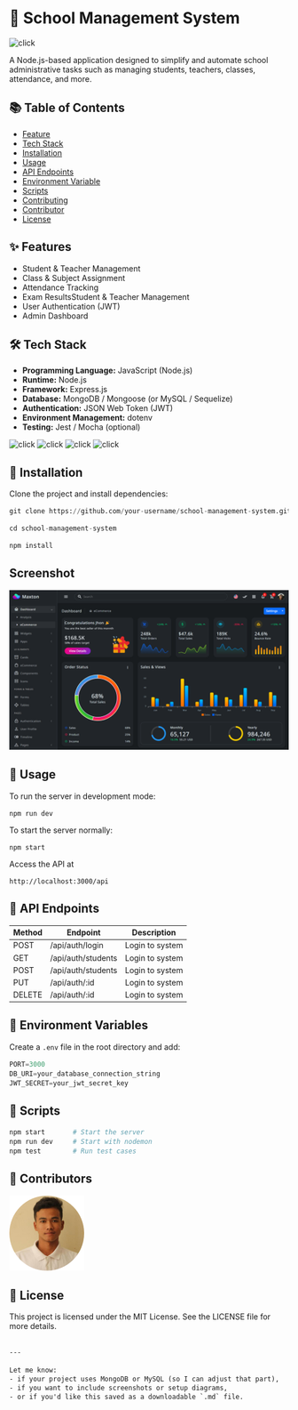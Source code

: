 # 🏫 School Management System
![click](https://img.shields.io/badge/School_management_system-Administrator-green)

A Node.js-based application designed to simplify and automate school administrative tasks such as managing students, teachers, classes, attendance, and more.

## 📚 Table of Contents
- [Feature](https://www.w3schools.com/)
- [Tech Stack](https://www.w3schools.com/)
- [Installation](https://www.w3schools.com/)
- [Usage](https://www.w3schools.com/)
- [API Endpoints](https://www.w3schools.com/)
- [Environment Variable](https://www.w3schools.com/)
- [Scripts](https://www.w3schools.com/)
- [Contributing](https://www.w3schools.com/)
- [Contributor](https://www.w3schools.com/)
- [License](https://www.w3schools.com/)
## ✨ Features
- Student & Teacher Management
- Class & Subject Assignment
- Attendance Tracking
- Exam ResultsStudent & Teacher Management
- User Authentication (JWT)
- Admin Dashboard
## 🛠 Tech Stack
- **Programming Language:** JavaScript (Node.js)
- **Runtime:** Node.js
- **Framework:** Express.js
- **Database:** MongoDB / Mongoose (or MySQL / Sequelize)
- **Authentication:**  JSON Web Token (JWT)
- **Environment Management:**  dotenv
- **Testing:** Jest / Mocha (optional)

![click](https://img.shields.io/badge/Note.js-18.x-green)
![click](https://img.shields.io/badge/Express.js-Framework-blue)
![click](https://img.shields.io/badge/MongoDB-Database-green)
![click](https://img.shields.io/badge/License-MIT-blue)

## 🚀 Installation
Clone the project and install dependencies:
~~~python
git clone https://github.com/your-username/school-management-system.git
~~~
~~~python
cd school-management-system
~~~
~~~python
npm install
~~~
## Screenshot
![sreenshot](image.png)
## 🔧 Usage
To run the server in development mode:
~~~code
npm run dev
~~~
To start the server normally:
~~~code
npm start
~~~
Access the API at
~~~code
http://localhost:3000/api
~~~
## 📮 API Endpoints
| Method | Endpoint | Description|
|-------|-------|-------|
| POST | /api/auth/login | Login to system |
| GET | /api/auth/students | Login to system |
| POST | /api/auth/students | Login to system |
| PUT | /api/auth/:id | Login to system |
| DELETE | /api/auth/:id | Login to system |
## 🔑 Environment Variables
Create a `.env` file in the root directory and add:

~~~python
PORT=3000
DB_URI=your_database_connection_string
JWT_SECRET=your_jwt_secret_key
~~~
## 🧪 Scripts
~~~python
npm start       # Start the server
npm run dev     # Start with nodemon
npm test        # Run test cases
~~~
## 👥 Contributors
![alt text](image-2.png)
## 📄 License
This project is licensed under the MIT License. See the LICENSE file for more details.
~~~code

---

Let me know:
- if your project uses MongoDB or MySQL (so I can adjust that part),
- if you want to include screenshots or setup diagrams,
- or if you'd like this saved as a downloadable `.md` file.
~~~


